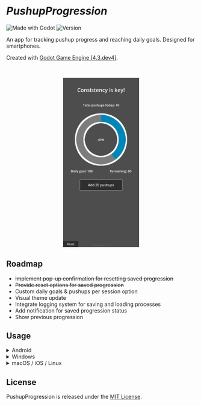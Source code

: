 # ***PushupProgression***
![Made with Godot](https://img.shields.io/badge/Made%20with-Godot-3776AB.svg?style=plastic&logo=godot-engine&logoColor=white)
![Version](https://img.shields.io/badge/version-1.2.0-00BB1A.svg?style=plastic)

An app for tracking pushup progress and reaching daily goals. Designed for smartphones.

Created with [Godot Game Engine [4.3.dev4]](https://godotengine.org/).

<br>

<p align="center"><img src="app_screenshot.png" width="40%" ></p>

## Roadmap
* ~~Implement pop-up confirmation for resetting saved progression~~
* ~~Provide reset options for saved progression~~
* Custom daily goals & pushups per session option
* Visual theme update
* Integrate logging system for saving and loading processes
* Add notification for saved progression status
* Show previous progression

## Usage

<details>
<summary>Android</summary>

1. [Download](https://github.com/Vandreic/PushupProgression/releases/latest) the latest release.
2. Install the app and run.

</details>

<details>
<summary>Windows</summary>

1. [Download](https://github.com/Vandreic/PushupProgression/releases/latest) the latest release.
2. Run the executable.

</details>

<details>
<summary>macOS / iOS / Linux</summary>

PushupProgression  hasn't been compiled for macOS, iOS, or Linux, but you can compile the source code yourself if desired.

</details>

## License
PushupProgression is released under the [MIT License](LICENSE.md).